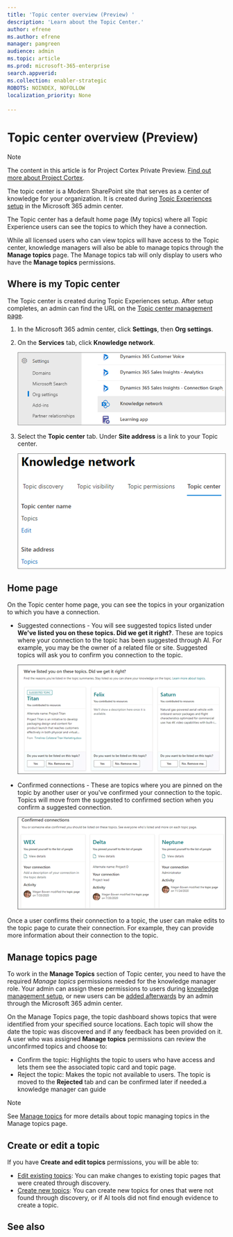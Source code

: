 ```yaml
---
title: 'Topic center overview (Preview) '
description: 'Learn about the Topic Center.'
author: efrene
ms.author: efrene
manager: pamgreen
audience: admin
ms.topic: article
ms.prod: microsoft-365-enterprise
search.appverid: 
ms.collection: enabler-strategic
ROBOTS: NOINDEX, NOFOLLOW
localization_priority: None

---
```

# Topic center overview (Preview)

> [!Note] 
> The content in this article is for Project Cortex Private Preview. [Find out more about Project Cortex](https://aka.ms/projectcortex).

The topic center is a Modern SharePoint site that serves as a center of knowledge for your organization​. It is created during [Topic Experiences setup](set-up-topic-experiences.md) in the Microsoft 365 admin center.

The Topic center has a default home page (My topics) where all Topic Experience users can see the topics to which they have a connection. 

While all licensed users who can view topics will have access to the Topic center, knowledge managers will also be able to manage topics through the **Manage topics** page. The Manage topics tab will only display to users who have the **Manage topics** permissions. 

## Where is my Topic center

The Topic center is created during Topic Experiences setup. After setup completes, an admin can find the URL on the [Topic center management page](https://docs.microsoft.com/microsoft-365/knowledge/topic-experiences-administration#to-access-topics-management-settings).


1. In the Microsoft 365 admin center, click **Settings**, then **Org settings**.
2. On the **Services** tab, click **Knowledge network**.

    ![Connect people to knowledge](../media/admin-org-knowledge-options-completed.png) </br>

3. Select the **Topic center** tab. Under **Site address** is a link to your Topic center.

    ![knowledge-network-settings](../media/knowledge-network-settings-topic-center.png) </br>



## Home page

On the Topic center home page, you can see the topics in your organization to which you have a connection.

- Suggested connections - You will see suggested topics listed under **We've listed you on these topics. Did we get it right?**. These are topics where your connection to the topic has been suggested through AI. For example, you may be the owner of a related file or site. Suggested topics will ask you to confirm you connection to the topic.

   ![Suggested connections](../media/knowledge-management/my-topics.png) </br>
 
- Confirmed connections - These are topics where you are pinned on the topic by another user or you've confirmed your connection to the topic. Topics will move from the suggested to confirmed section when you confirm a suggested connection.
 
   ![Confirmed topics](../media/knowledge-management/my-topics-confirmed.png) </br>

Once a user confirms their connection to a topic, the user can make edits to the topic page to curate their connection. For example, they can provide more information about their connection to the topic.


## Manage topics page

To work in the **Manage Topics** section of Topic center, you need to have the required *Manage topics* permissions needed for the knowledge manager role. Your admin can assign these permissions to users during [knowledge management setup](set-up-topic-experiences.md), or new users can be [added afterwards](topic-experiences-knowledge-rules.md) by an admin through the Microsoft 365 admin center.

On the Manage Topics page, the topic dashboard shows topics that were identified from your specified source locations. Each topic will show the date the topic was discovered and if any feedback has been provided on it. A user who was assigned **Manage topics** permissions can review the unconfirmed topics and choose to:
- Confirm the topic: Highlights the topic to users who have access and lets them see the associated topic card and topic page.
- Reject the topic: Makes the topic not available to users. The topic is moved to the **Rejected** tab and can be confirmed later if needed.a knowledge manager can guide 

> [!Note] 
> See [Manage topics](manage-topics.md) for more details about topic managing topics in the Manage topics page.


## Create or edit a topic

If you have **Create and edit topics** permissions, you will be able to:

- [Edit existing topics](edit-a-topic.md): You can make changes to existing topic pages that were created through discovery.
- [Create new topics](create-a-topic.md): You can create new topics for ones that were not found through discovery, or if AI tools did not find enough evidence to create a topic.






## See also



  







